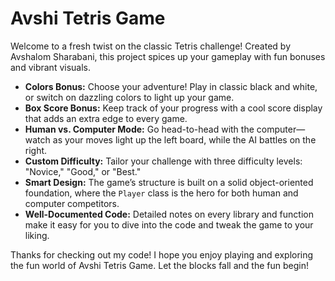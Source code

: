 # Avshi Tetris Game

Welcome to a fresh twist on the classic Tetris challenge! Created by Avshalom Sharabani, this project spices up your gameplay with fun bonuses and vibrant visuals.

- **Colors Bonus:** Choose your adventure! Play in classic black and white, or switch on dazzling colors to light up your game.
- **Box Score Bonus:** Keep track of your progress with a cool score display that adds an extra edge to every game.
- **Human vs. Computer Mode:** Go head-to-head with the computer—watch as your moves light up the left board, while the AI battles on the right.
- **Custom Difficulty:** Tailor your challenge with three difficulty levels: "Novice," "Good," or "Best."
- **Smart Design:** The game’s structure is built on a solid object-oriented foundation, where the `Player` class is the hero for both human and computer competitors.
- **Well-Documented Code:** Detailed notes on every library and function make it easy for you to dive into the code and tweak the game to your liking.

  

Thanks for checking out my code! I hope you enjoy playing and exploring the fun world of Avshi Tetris Game. Let the blocks fall and the fun begin!
